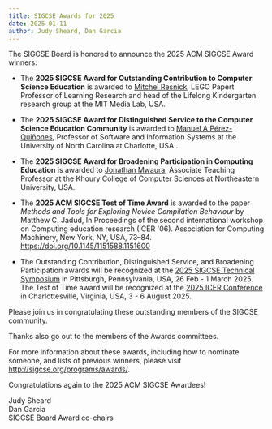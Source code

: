 ```yaml
---
title: SIGCSE Awards for 2025
date: 2025-01-11
author: Judy Sheard, Dan Garcia
---
```


The SIGCSE Board is honored to announce the 2025 ACM SIGCSE Award winners:

* The **2025 SIGCSE Award for Outstanding Contribution to Computer Science Education** is awarded to [Mitchel Resnick](https://www.media.mit.edu/people/mres/overview/), LEGO Papert Professor of Learning Research and head of the Lifelong Kindergarten research group at the MIT Media Lab, USA.
 
* The **2025 SIGCSE Award for Distinguished Service to the Computer Science Education Community** is awarded to [Manuel A Pérez-Quiñones](https://mapq.github.io), Professor of Software and Information Systems at the University of North Carolina at Charlotte, USA .
 
* The **2025 SIGCSE Award for Broadening Participation in Computing Education** is awarded to [Jonathan Mwaura](https://www.khoury.northeastern.edu/people/jonathan-mwaura/),  Associate Teaching Professor at the Khoury College of Computer Sciences at Northeastern University, USA.
 
* The **2025 ACM SIGCSE Test of Time Award** is awarded to the paper _Methods and Tools for Exploring Novice Compilation Behaviour_ by Matthew C. Jadud,  In Proceedings of the second international workshop on Computing education research (ICER '06). Association for Computing Machinery, New York, NY, USA, 73–84. <https://doi.org/10.1145/1151588.1151600>

* The Outstanding Contribution, Distinguished Service, and Broadening Participation awards will be recognized at the [2025 SIGCSE Technical Symposium](https://sigcse2025.sigcse.org) in Pittsburgh, Pennsylvania, USA, 26 Feb - 1 March 2025. The Test of Time award will be  recognized at the [2025 ICER Conference](https://icer2025.acm.org) in Charlottesville, Virginia, USA, 3 - 6 August 2025.
 
Please join us in congratulating these outstanding members of the SIGCSE community.
 
Thanks also go out to the members of the Awards committees.
 
For more information about these awards, including how to nominate someone, and lists of previous winners, please visit <http://sigcse.org/programs/awards/>.
 
Congratulations again to the 2025 ACM SIGCSE Awardees!
 
Judy Sheard\
Dan Garcia\
SIGCSE Board Award co-chairs